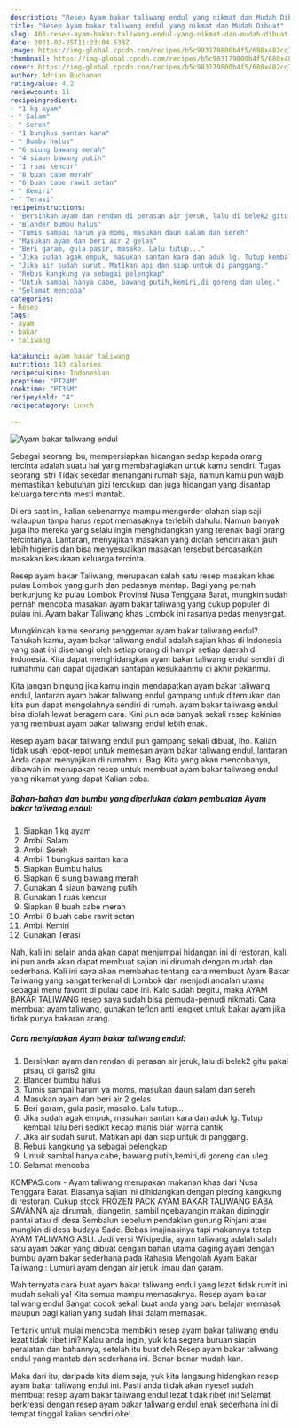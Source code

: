 ```yaml
---
description: "Resep Ayam bakar taliwang endul yang nikmat dan Mudah Dibuat"
title: "Resep Ayam bakar taliwang endul yang nikmat dan Mudah Dibuat"
slug: 463-resep-ayam-bakar-taliwang-endul-yang-nikmat-dan-mudah-dibuat
date: 2021-02-25T11:23:04.538Z
image: https://img-global.cpcdn.com/recipes/b5c983179800b4f5/680x482cq70/ayam-bakar-taliwang-endul-foto-resep-utama.jpg
thumbnail: https://img-global.cpcdn.com/recipes/b5c983179800b4f5/680x482cq70/ayam-bakar-taliwang-endul-foto-resep-utama.jpg
cover: https://img-global.cpcdn.com/recipes/b5c983179800b4f5/680x482cq70/ayam-bakar-taliwang-endul-foto-resep-utama.jpg
author: Adrian Buchanan
ratingvalue: 4.2
reviewcount: 11
recipeingredient:
- "1 kg ayam"
- " Salam"
- " Sereh"
- "1 bungkus santan kara"
- " Bumbu halus"
- "6 siung bawang merah"
- "4 siaun bawang putih"
- "1 ruas kencur"
- "8 buah cabe merah"
- "6 buah cabe rawit setan"
- " Kemiri"
- " Terasi"
recipeinstructions:
- "Bersihkan ayam dan rendan di perasan air jeruk, lalu di belek2 gitu pakai pisau, di garis2 gitu"
- "Blander bumbu halus"
- "Tumis sampai harum ya moms, masukan daun salam dan sereh"
- "Masukan ayam dan beri air 2 gelas"
- "Beri garam, gula pasir, masako. Lalu tutup..."
- "Jika sudah agak empuk, masukan santan kara dan aduk lg. Tutup kembali lalu beri sedikit kecap manis biar warna cantik"
- "Jika air sudah surut. Matikan api dan siap untuk di panggang."
- "Rebus kangkung ya sebagai pelengkap"
- "Untuk sambal hanya cabe, bawang putih,kemiri,di goreng dan uleg."
- "Selamat mencoba"
categories:
- Resep
tags:
- ayam
- bakar
- taliwang

katakunci: ayam bakar taliwang 
nutrition: 143 calories
recipecuisine: Indonesian
preptime: "PT24M"
cooktime: "PT35M"
recipeyield: "4"
recipecategory: Lunch

---
```



![Ayam bakar taliwang endul](https://img-global.cpcdn.com/recipes/b5c983179800b4f5/680x482cq70/ayam-bakar-taliwang-endul-foto-resep-utama.jpg)

Sebagai seorang ibu, mempersiapkan hidangan sedap kepada orang tercinta adalah suatu hal yang membahagiakan untuk kamu sendiri. Tugas seorang istri Tidak sekedar menangani rumah saja, namun kamu pun wajib memastikan kebutuhan gizi tercukupi dan juga hidangan yang disantap keluarga tercinta mesti mantab.

Di era  saat ini, kalian sebenarnya mampu mengorder olahan siap saji walaupun tanpa harus repot memasaknya terlebih dahulu. Namun banyak juga lho mereka yang selalu ingin menghidangkan yang terenak bagi orang tercintanya. Lantaran, menyajikan masakan yang diolah sendiri akan jauh lebih higienis dan bisa menyesuaikan masakan tersebut berdasarkan masakan kesukaan keluarga tercinta. 

Resep ayam bakar Taliwang, merupakan salah satu resep masakan khas pulau Lombok yang gurih dan pedasnya mantap. Bagi yang pernah berkunjung ke pulau Lombok Provinsi Nusa Tenggara Barat, mungkin sudah pernah mencoba masakan ayam bakar taliwang yang cukup populer di pulau ini. Ayam bakar Taliwang khas Lombok ini rasanya pedas menyengat.

Mungkinkah kamu seorang penggemar ayam bakar taliwang endul?. Tahukah kamu, ayam bakar taliwang endul adalah sajian khas di Indonesia yang saat ini disenangi oleh setiap orang di hampir setiap daerah di Indonesia. Kita dapat menghidangkan ayam bakar taliwang endul sendiri di rumahmu dan dapat dijadikan santapan kesukaanmu di akhir pekanmu.

Kita jangan bingung jika kamu ingin mendapatkan ayam bakar taliwang endul, lantaran ayam bakar taliwang endul gampang untuk ditemukan dan kita pun dapat mengolahnya sendiri di rumah. ayam bakar taliwang endul bisa diolah lewat beragam cara. Kini pun ada banyak sekali resep kekinian yang membuat ayam bakar taliwang endul lebih enak.

Resep ayam bakar taliwang endul pun gampang sekali dibuat, lho. Kalian tidak usah repot-repot untuk memesan ayam bakar taliwang endul, lantaran Anda dapat menyajikan di rumahmu. Bagi Kita yang akan mencobanya, dibawah ini merupakan resep untuk membuat ayam bakar taliwang endul yang nikamat yang dapat Kalian coba.

<!--inarticleads1-->

##### Bahan-bahan dan bumbu yang diperlukan dalam pembuatan Ayam bakar taliwang endul:

1. Siapkan 1 kg ayam
1. Ambil  Salam
1. Ambil  Sereh
1. Ambil 1 bungkus santan kara
1. Siapkan  Bumbu halus
1. Siapkan 6 siung bawang merah
1. Gunakan 4 siaun bawang putih
1. Gunakan 1 ruas kencur
1. Siapkan 8 buah cabe merah
1. Ambil 6 buah cabe rawit setan
1. Ambil  Kemiri
1. Gunakan  Terasi


Nah, kali ini selain anda akan dapat menjumpai hidangan ini di restoran, kali ini pun anda akan dapat membuat sajian ini dirumah dengan mudah dan sederhana. Kali ini saya akan membahas tentang cara membuat Ayam Bakar Taliwang yang sangat terkenal di Lombok dan menjadi andalan utama sebagai menu favorit di pulau cabe ini. Kalo sudah begitu, maka AYAM BAKAR TALIWANG resep saya sudah bisa pemuda-pemudi nikmati. Cara membuat ayam taliwang, gunakan teflon anti lengket untuk bakar ayam jika tidak punya bakaran arang. 

<!--inarticleads2-->

##### Cara menyiapkan Ayam bakar taliwang endul:

1. Bersihkan ayam dan rendan di perasan air jeruk, lalu di belek2 gitu pakai pisau, di garis2 gitu
1. Blander bumbu halus
1. Tumis sampai harum ya moms, masukan daun salam dan sereh
1. Masukan ayam dan beri air 2 gelas
1. Beri garam, gula pasir, masako. Lalu tutup...
1. Jika sudah agak empuk, masukan santan kara dan aduk lg. Tutup kembali lalu beri sedikit kecap manis biar warna cantik
1. Jika air sudah surut. Matikan api dan siap untuk di panggang.
1. Rebus kangkung ya sebagai pelengkap
1. Untuk sambal hanya cabe, bawang putih,kemiri,di goreng dan uleg.
1. Selamat mencoba


KOMPAS.com - Ayam taliwang merupakan makanan khas dari Nusa Tenggara Barat. Biasanya sajian ini dihidangkan dengan plecing kangkung di restoran. Cukup stock FROZEN PACK AYAM BAKAR TALIWANG BABA SAVANNA aja dirumah, diangetin, sambil ngebayangin makan dipinggir pantai atau di desa Sembalun sebelum pendakian gunung Rinjani atau mungkin di desa budaya Sade. Bebas imajinasinya tapi makannya tetep AYAM TALIWANG ASLI. Jadi versi Wikipedia, ayam taliwang adalah salah satu ayam bakar yang dibuat dengan bahan utama daging ayam dengan bumbu ayam bakar sederhana pada Rahasia Mengolah Ayam Bakar Taliwang : Lumuri ayam dengan air jeruk limau dan garam. 

Wah ternyata cara buat ayam bakar taliwang endul yang lezat tidak rumit ini mudah sekali ya! Kita semua mampu memasaknya. Resep ayam bakar taliwang endul Sangat cocok sekali buat anda yang baru belajar memasak maupun bagi kalian yang sudah lihai dalam memasak.

Tertarik untuk mulai mencoba membikin resep ayam bakar taliwang endul lezat tidak ribet ini? Kalau anda ingin, yuk kita segera buruan siapin peralatan dan bahannya, setelah itu buat deh Resep ayam bakar taliwang endul yang mantab dan sederhana ini. Benar-benar mudah kan. 

Maka dari itu, daripada kita diam saja, yuk kita langsung hidangkan resep ayam bakar taliwang endul ini. Pasti anda tiidak akan nyesel sudah membuat resep ayam bakar taliwang endul lezat tidak ribet ini! Selamat berkreasi dengan resep ayam bakar taliwang endul enak sederhana ini di tempat tinggal kalian sendiri,oke!.

